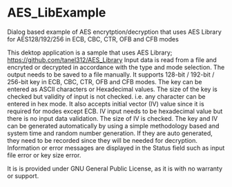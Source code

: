 # AES_LibExample
Dialog based example of AES encrytption/decryption that uses AES Library for AES128/192/256 in ECB, CBC, CTR, OFB and CFB modes

This dektop application is a sample that uses AES Library; https://github.com/tanel312/AES_Library 
Input data is read from a file and encryted or decrypted in accordance with the type and mode selection. The output needs to be saved to a file manually.
It supports 128-bit / 192-bit / 256-bit key in ECB, CBC, CTR, OFB and CFB modes. The key can be entered as ASCII characters or Hexadecimal values.
The size of the key is checked but validity of input is not checked. i.e. any character can be entered in hex mode.
It also accepts initial vector (IV) value since it is required for modes except ECB.
IV input needs to be hexadecimal value but there is no input data validation. The size of IV is checked.
The key and IV can be generated automatically by using a simple methodology based and system time and random number generation.
If they are auto generated, they need to be recorded since they will be needed for decryption.
Information or error messages are displayed in the Status field such as input file error or key size error.

It is is provided under GNU General Public License, as it is with no warranty or support. 
